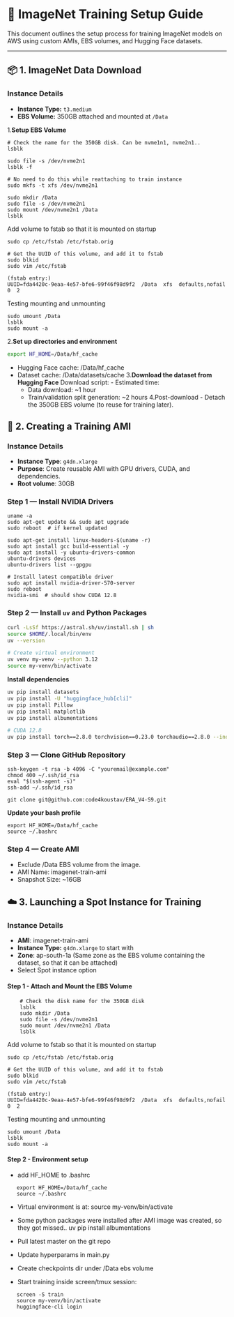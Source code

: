 # 🧠 ImageNet Training Setup Guide

This document outlines the setup process for training ImageNet models on AWS using custom AMIs, EBS volumes, and Hugging Face datasets.

---

## 📦 1. ImageNet Data Download

### Instance Details
- **Instance Type:** `t3.medium`  
- **EBS Volume:** 350GB attached and mounted at `/Data`


1.**Setup EBS Volume**
```commandline
# Check the name for the 350GB disk. Can be nvme1n1, nvme2n1..
lsblk

sudo file -s /dev/nvme2n1
lsblk -f

# No need to do this while reattaching to train instance
sudo mkfs -t xfs /dev/nvme2n1

sudo mkdir /Data
sudo file -s /dev/nvme2n1
sudo mount /dev/nvme2n1 /Data
lsblk
```

Add volume to fstab so that it is mounted on startup     
```commandline
sudo cp /etc/fstab /etc/fstab.orig

# Get the UUID of this volume, and add it to fstab
sudo blkid
sudo vim /etc/fstab

(fstab entry:)
UUID=fda4420c-9eaa-4e57-bfe6-99f46f98d9f2  /Data  xfs  defaults,nofail  0  2
```

Testing mounting and unmounting 
```commandline
sudo umount /Data
lsblk
sudo mount -a
```


2.**Set up directories and environment**
   ```bash
   export HF_HOME=/Data/hf_cache
   ```
   - Hugging Face cache: /Data/hf_cache
   - Dataset cache: /Data/datasets/cache
3.**Download the dataset from Hugging Face**
    Download script:
    - Estimated time: 
      - Data download: ~1 hour
      - Train/validation split generation: ~2 hours
4.Post-download
    - Detach the 350GB EBS volume (to reuse for training later).

## 💽 2. Creating a Training AMI

### Instance Details
- **Instance Type**: `g4dn.xlarge`
- **Purpose**: Create reusable AMI with GPU drivers, CUDA, and dependencies.
- **Root volume**: 30GB


### Step 1 — Install NVIDIA Drivers  
```commandline
uname -a
sudo apt-get update && sudo apt upgrade
sudo reboot  # if kernel updated

sudo apt-get install linux-headers-$(uname -r) 
sudo apt install gcc build-essential -y
sudo apt install -y ubuntu-drivers-common
ubuntu-drivers devices
ubuntu-drivers list --gpgpu

# Install latest compatible driver
sudo apt install nvidia-driver-570-server
sudo reboot
nvidia-smi  # should show CUDA 12.8

```

### Step 2 — Install `uv` and Python Packages  

```bash
curl -LsSf https://astral.sh/uv/install.sh | sh
source $HOME/.local/bin/env
uv --version

# Create virtual environment
uv venv my-venv --python 3.12
source my-venv/bin/activate
```  

**Install dependencies**

```bash
uv pip install datasets
uv pip install -U "huggingface_hub[cli]"
uv pip install Pillow
uv pip install matplotlib
uv pip install albumentations

# CUDA 12.8
uv pip install torch==2.8.0 torchvision==0.23.0 torchaudio==2.8.0 --index-url https://download.pytorch.org/whl/cu128
```   

### Step 3 — Clone GitHub Repository  

```commandline
ssh-keygen -t rsa -b 4096 -C "youremail@example.com"
chmod 400 ~/.ssh/id_rsa
eval "$(ssh-agent -s)"
ssh-add ~/.ssh/id_rsa

git clone git@github.com:code4koustav/ERA_V4-S9.git
```

**Update your bash profile**
```commandline
export HF_HOME=/Data/hf_cache
source ~/.bashrc

```  

### Step 4 — Create AMI
- Exclude /Data EBS volume from the image.
- AMI Name: imagenet-train-ami
- Snapshot Size: ~16GB  


## ☁️ 3. Launching a Spot Instance for Training

### Instance Details
- **AMI**: imagenet-train-ami
- **Instance Type:** `g4dn.xlarge` to start with
- **Zone**: ap-south-1a (Same zone as the EBS volume containing the dataset, so that it can be attached)
- Select Spot instance option


#### Step 1 - Attach and Mount the EBS Volume

```commandline
    # Check the disk name for the 350GB disk
    lsblk
    sudo mkdir /Data
    sudo file -s /dev/nvme2n1
    sudo mount /dev/nvme2n1 /Data
    lsblk
```   

Add volume to fstab so that it is mounted on startup     
```commandline
sudo cp /etc/fstab /etc/fstab.orig

# Get the UUID of this volume, and add it to fstab
sudo blkid
sudo vim /etc/fstab

(fstab entry:)
UUID=fda4420c-9eaa-4e57-bfe6-99f46f98d9f2  /Data  xfs  defaults,nofail  0  2
```   

Testing mounting and unmounting    
```commandline
sudo umount /Data
lsblk
sudo mount -a
```

#### Step 2 - Environment setup

- add HF_HOME to .bashrc
```commandline
   export HF_HOME=/Data/hf_cache
   source ~/.bashrc
```

- Virtual environment is at:
   source my-venv/bin/activate

 - Some python packages were installed after AMI image was created, so they got missed..
   uv pip install albumentations

 - Pull latest master on the git repo
 - Update hyperparams in main.py
 - Create checkpoints dir under /Data ebs volume
 - Start training inside screen/tmux session:
```commandline
   screen -S train
   source my-venv/bin/activate
   huggingface-cli login

```
